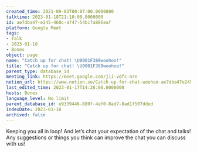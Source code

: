 ```yaml
---
created_time: 2021-09-03T00:07:00.0000000
talktime: 2023-01-18T21:10:00.0000000
id: ae7dba47-e245-460c-af47-54bc7a886eaf
platform: Google Meet
tags:
- Talk
- 2023-01-18
- Bones
object: page
name: "Catch up for chat! \U0001F389woohoo!"
title: "Catch up for chat! \U0001F389woohoo!"
parent_type: database_id
meeting_link: https://meet.google.com/jii-vdfc-nre
notion_url: https://www.notion.so/Catch-up-for-chat-woohoo-ae7dba47e245460caf4754bc7a886eaf
last_edited_time: 2023-01-17T14:26:00.0000000
hosts: Bones
language_level: No limit
parent_database_id: e9339446-880f-4ef0-8ad7-8ad1f507dded
indexDate: 2023-01-18
archived: false
---
```


Keeping you all in loop! And let’s chat your expectation of the chat and talks!
Any suggestions or things you think can improve the chat you can discuss with us!





